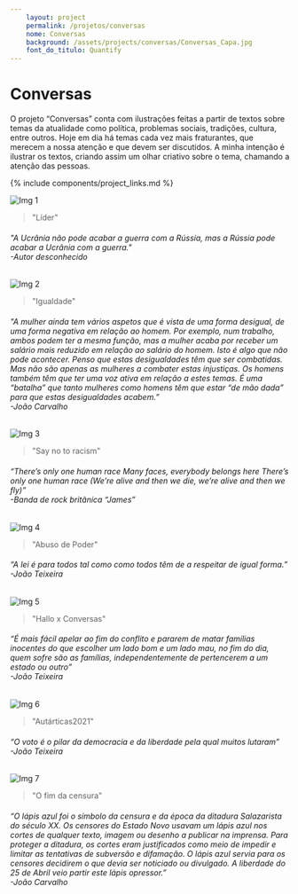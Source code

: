 ```yaml
---
    layout: project
    permalink: /projetos/conversas
    nome: Conversas
    background: /assets/projects/conversas/Conversas_Capa.jpg
    font_do_titulo: Quantify
---
```


# Conversas

O projeto “Conversas” conta com ilustrações feitas a partir de textos sobre temas da atualidade como política, problemas sociais, tradições, cultura, entre outros. Hoje em dia há temas cada vez mais fraturantes, que merecem a nossa atenção e que devem ser discutidos. A minha intenção é ilustrar os textos, criando assim um olhar criativo sobre o tema, chamando a atenção das pessoas.

{% include components/project_links.md %}

![Img 1](/assets/projects/conversas/lider.jpg)
> "Líder"
 
###### "A Ucrânia não pode acabar a guerra com a Rússia, mas a Rússia pode acabar a Ucrânia com a guerra." <br>-Autor desconhecido

![Img 2](/assets/projects/conversas/Igualdade.jpg)
> "Igualdade"
 
###### "A mulher ainda tem vários aspetos que é vista de uma forma desigual, de uma forma negativa em relação ao homem. Por exemplo, num trabalho, ambos podem ter a mesma função, mas a mulher acaba por receber um salário mais reduzido em relação ao salário do homem. Isto é algo que não pode acontecer. Penso que estas desigualdades têm que ser combatidas. Mas não são apenas as mulheres a combater estas injustiças. Os homens também têm que ter uma voz ativa em relação a estes temas. É uma “batalha” que tanto mulheres como homens têm que estar “de mão dada” para que estas desigualdades acabem.”<br>-João Carvalho

![Img 3](/assets/projects/conversas/saynotoracism.jpg)
> "Say no to racism"
 
###### “There’s only one human race Many faces, everybody belongs here There’s only one human race (We’re alive and then we die, we’re alive and then we fly)” <br>-Banda de rock britânica “James”

![Img 4](/assets/projects/conversas/Abuso_De_Poder.jpg)
> "Abuso de Poder"
 
###### “A lei é para todos tal como como todos têm de a respeitar de igual forma.” <br>-João Teixeira

![Img 5](/assets/projects/conversas/InstagramHalloigualdade.jpg)
> "Hallo x Conversas"
 
###### “É mais fácil apelar ao fim do conflito e pararem de matar famílias inocentes do que escolher um lado bom e um lado mau, no fim do dia, quem sofre são as famílias, independentemente de pertencerem a um estado ou outro” <br>-João Teixeira

![Img 6](/assets/projects/conversas/Autárticas2021.jpg)
> "Autárticas2021"
 
###### “O voto é o pilar da democracia e da liberdade pela qual muitos lutaram” <br>-João Teixeira

![Img 7](/assets/projects/conversas/ofimdacensura.jpg)
> "O fim da censura"
 
###### “O lápis azul foi o símbolo da censura e da época da ditadura Salazarista do século XX. Os censores do Estado Novo usavam um lápis azul nos cortes de qualquer texto, imagem ou desenho a publicar na imprensa. Para proteger a ditadura, os cortes eram justificados como meio de impedir e limitar as tentativas de subversão e difamação. O lápis azul servia para os censores decidirem o que devia ser noticiado ou divulgado. A liberdade do 25 de Abril veio partir este lápis opressor.” <br>-João Carvalho
